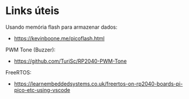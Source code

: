 # Links úteis 

Usando memória flash para armazenar dados:

- https://kevinboone.me/picoflash.html

PWM Tone (Buzzer):

- https://github.com/TuriSc/RP2040-PWM-Tone


FreeRTOS:

- https://learnembeddedsystems.co.uk/freertos-on-rp2040-boards-pi-pico-etc-using-vscode
